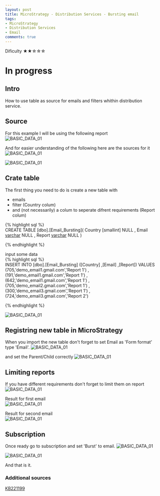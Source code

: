 ```yaml
---
layout: post
title: MicroStrategy - Distribution Services - Bursting email
tags:
- MicroStrategy
- Distribution Services
- Email
comments: true
---
```

Dificulty ★★☆☆☆

# In progress

## Intro
How to use table as source for emails and filters whithin distribution service.

## Source
For this example I will be using the following report  <br /> 
![BASIC_DATA_01](/img/20220319_0010/0_Drzave.png)

And for easier understanding of the following here are the sources for it   <br /> 
![BASIC_DATA_01](/img/20220319_0010/1_F_Countires.png)

![BASIC_DATA_01](/img/20220319_0010/2_D_Countries.png)

## Crate table
The first thing you need to do is create a new table with 
- emails
- filter (Country colum)
- and (not necessarily) a colum to seperate difrent requirements (Report colum)

{% highlight sql %}  
CREATE TABLE [dbo].[Email_Bursting](
	  Country	[smallint]  NULL
	, Email		[varchar](70) NULL
	, Report	[varchar](20) NULL
) 

{% endhighlight %}

input some data   
{% highlight sql %}  
INSERT INTO [dbo].[Email_Bursting]
           ([Country]
           ,[Email]
           ,[Report])
     VALUES
          (705,'demo_email1.gmail.com','Report 1')
	, (191,'demo_email1.gmail.com','Report 1')
	, (642,'demo_email1.gmail.com','Report 1')
	, (705,'demo_email2.gmail.com','Report 1')
	, (300,'demo_email3.gmail.com','Report 1')
	, (724,'demo_email3.gmail.com','Report 2')
	
{% endhighlight %}

![BASIC_DATA_01](/img/20220319_0010/3_Email.png)

## Registring new table in MicroStrategy
When you import the new table don't forget to set Email as 'Form format' type 'Email'.
![BASIC_DATA_01](/img/20220319_0010/4.png)

and set the Parent/Child correctly
![BASIC_DATA_01](/img/20220319_0010/6.png)

## Limiting reports
If you have different requirements don't forget to limit them on report
![BASIC_DATA_01](/img/20220319_0010/5.png)

Result for first email   <br /> 
![BASIC_DATA_01](/img/20220319_0010/7_email_1.png)

Result for second email   <br /> 
![BASIC_DATA_01](/img/20220319_0010/8_email_2.png)

## Subscription
Once ready go to subscription and set 'Burst' to email.
![BASIC_DATA_01](/img/20220319_0010/11_DC_Burst.png)

![BASIC_DATA_01](/img/20220319_0010/12_DB_Burst_Email.png)

And that is it.

### Additional sources
[KB221199](https://community.microstrategy.com/s/article/KB221199-New-feature-in-MicroStrategy-10-Bursting-to-Email?language=en_US)
